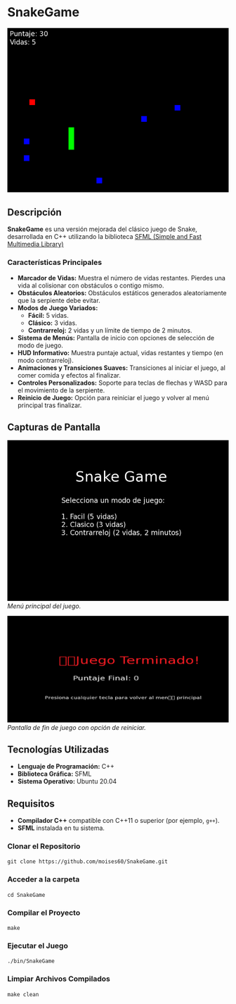 # SnakeGame

![Snake Game Banner](assets/gameplay.png)

## Descripción

**SnakeGame** es una versión mejorada del clásico juego de Snake, desarrollada en C++ utilizando la biblioteca [SFML (Simple and Fast Multimedia Library)](https://www.sfml-dev.org/)

### Características Principales

- **Marcador de Vidas:** Muestra el número de vidas restantes. Pierdes una vida al colisionar con obstáculos o contigo mismo.
- **Obstáculos Aleatorios:** Obstáculos estáticos generados aleatoriamente que la serpiente debe evitar.
- **Modos de Juego Variados:**
  - **Fácil:** 5 vidas.
  - **Clásico:** 3 vidas.
  - **Contrarreloj:** 2 vidas y un límite de tiempo de 2 minutos.
- **Sistema de Menús:** Pantalla de inicio con opciones de selección de modo de juego.
- **HUD Informativo:** Muestra puntaje actual, vidas restantes y tiempo (en modo contrarreloj).
- **Animaciones y Transiciones Suaves:** Transiciones al iniciar el juego, al comer comida y efectos al finalizar.
- **Controles Personalizados:** Soporte para teclas de flechas y WASD para el movimiento de la serpiente.
- **Reinicio de Juego:** Opción para reiniciar el juego y volver al menú principal tras finalizar.

## Capturas de Pantalla

![Menú Principal](assets/menu.png)
*Menú principal del juego.*

![Pantalla de Fin de Juego](assets/gameover.png)
*Pantalla de fin de juego con opción de reiniciar.*

## Tecnologías Utilizadas

- **Lenguaje de Programación:** C++
- **Biblioteca Gráfica:** SFML
- **Sistema Operativo:** Ubuntu 20.04

## Requisitos

- **Compilador C++** compatible con C++11 o superior (por ejemplo, `g++`).
- **SFML** instalada en tu sistema.

### Clonar el Repositorio
    git clone https://github.com/moises60/SnakeGame.git
### Acceder a la carpeta     
    cd SnakeGame
### Compilar el Proyecto
    make
### Ejecutar el Juego
    ./bin/SnakeGame
### Limpiar Archivos Compilados
    make clean


